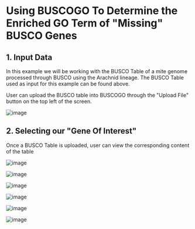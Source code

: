 # Using BUSCOGO To Determine the Enriched GO Term of "Missing" BUSCO Genes

## 1. Input Data

In this example we will be working with the BUSCO Table of a mite genome processed through BUSCO using the Arachnid lineage. The BUSCO Table used as input for this example can be found above. 

User can upload the BUSCO table into BUSCOGO through the "Upload File" button on the top left of the screen.

![image](https://user-images.githubusercontent.com/52098813/182611518-29c16dfd-003b-4e38-b81a-85a932bdf07c.png)

## 2. Selecting our "Gene Of Interest"

Once a BUSCO Table is uploaded, user can view the corresponding content of the table 

![image](https://user-images.githubusercontent.com/52098813/182611631-d9408a79-51eb-405e-94ec-cdc530a34fda.png)

![image](https://user-images.githubusercontent.com/52098813/182611646-cedcc098-889d-4790-97bf-e88551c0fc86.png)

![image](https://user-images.githubusercontent.com/52098813/182611681-510ff31a-8727-402a-bdd2-9b9881f101f6.png)

![image](https://user-images.githubusercontent.com/52098813/182612238-ad9b49f2-a668-44e3-bff5-5404d0b6501d.png)

![image](https://user-images.githubusercontent.com/52098813/182612269-585ac670-7044-4e78-a80c-a0f1e2a7c722.png)

![image](https://user-images.githubusercontent.com/52098813/182612292-10292d64-b98f-42d1-bd86-06642f4941ac.png)
